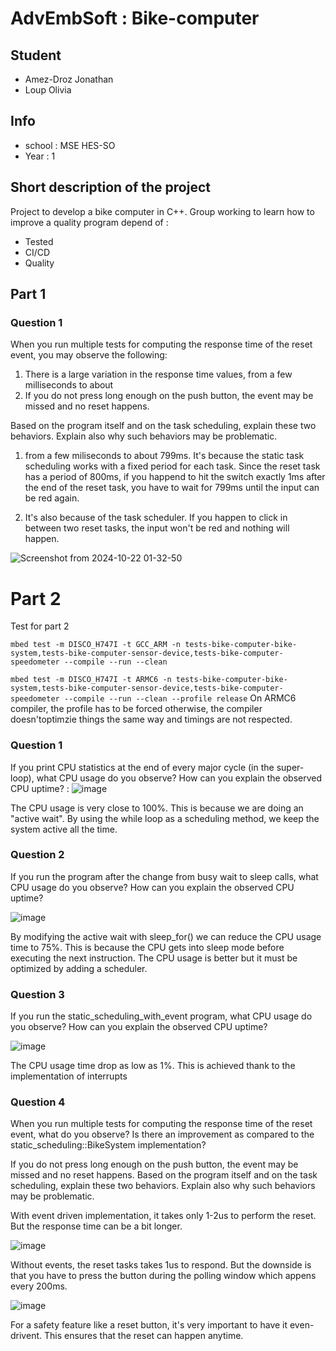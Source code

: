 # AdvEmbSoft : Bike-computer 
## Student
- Amez-Droz Jonathan
- Loup Olivia
## Info
- school : MSE HES-SO
- Year : 1

## Short description of the project
Project to develop a bike computer in C++.
Group working to learn how to improve a quality program depend of :
- Tested
- CI/CD
- Quality

## Part 1
### Question 1
When you run multiple tests for computing the response time of the reset event, you may observe the following:

1. There is a large variation in the response time values, from a few milliseconds to about 
2. If you do not press long enough on the push button, the event may be missed and no reset happens.

Based on the program itself and on the task scheduling, explain these two behaviors. Explain also why such behaviors may be problematic.

1) from a few miliseconds to about 799ms. It's because the static task scheduling works with a fixed period for each task.
Since the reset task has a period of 800ms, if you happend to hit the switch exactly 1ms after the end of the reset task, you have
to wait for 799ms until the input can be red again.

2) It's also because of the task scheduler. If you happen to click in between two reset tasks, the input won't be red and nothing will happen.

![Screenshot from 2024-10-22 01-32-50](https://github.com/user-attachments/assets/7969784a-385c-4cdf-b618-e00cea3fb4b3)

# Part 2
Test for part 2

```mbed test -m DISCO_H747I -t GCC_ARM -n tests-bike-computer-bike-system,tests-bike-computer-sensor-device,tests-bike-computer-speedometer --compile --run --clean```

```mbed test -m DISCO_H747I -t ARMC6 -n tests-bike-computer-bike-system,tests-bike-computer-sensor-device,tests-bike-computer-speedometer --compile --run --clean --profile release```
On ARMC6 compiler, the profile has to be forced otherwise, the compiler doesn'toptimzie things the same way and timings are not respected.

### Question  1 
If you print CPU statistics at the end of every major cycle (in the super-loop), what CPU usage do you observe? How can you explain the observed CPU uptime? : 
![image](https://github.com/user-attachments/assets/e9345101-e321-40f7-8071-b02acbc93108)

The CPU usage is very close to 100%. This is because we are doing an "active wait". By using the while loop as a scheduling method, we keep the system active all the time.


### Question 2
If you run the program after the change from busy wait to sleep calls, what CPU usage do you observe? How can you explain the observed CPU uptime?

![image](https://github.com/user-attachments/assets/b46908c0-bac0-4191-ab7d-eed3edb2646a)

By modifying the active wait with sleep_for() we can reduce the CPU usage time to 75%. This is because the CPU gets into sleep mode before executing the next instruction. The CPU usage is better but it must be optimized by adding a scheduler.


### Question 3
If you run the static_scheduling_with_event program, what CPU usage do you observe? How can you explain the observed CPU uptime?

![image](https://github.com/user-attachments/assets/b2fa0c13-f950-402a-8bc7-b565dbb1b8f3)

The CPU usage time drop as low as 1%. This is achieved thank to the implementation of interrupts


### Question 4
When you run multiple tests for computing the response time of the reset event, what do you observe? Is there an improvement as compared to the static_scheduling::BikeSystem implementation?

If you do not press long enough on the push button, the event may be missed and no reset happens.
Based on the program itself and on the task scheduling, explain these two behaviors. Explain also why such behaviors may be problematic.

With event driven implementation, it takes only 1-2us to perform the reset. But the response time can be a bit longer.

![image](https://github.com/user-attachments/assets/1423de78-712a-4959-87f5-f744744e043d)

Without events, the reset tasks takes 1us to respond. But the downside is that you have to press the button during the polling window which appens every 200ms.

![image](https://github.com/user-attachments/assets/ea48e775-f115-4762-aa06-b2187c68d888)

For a safety feature like a reset button, it's very important to have it even-drivent. This ensures that the reset can happen anytime.

